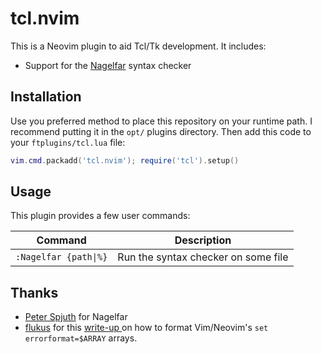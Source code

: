 tcl.nvim
========
This is a Neovim plugin to aid Tcl/Tk development. It includes:

* Support for the [Nagelfar](https://nagelfar.sourceforge.net/) syntax checker

Installation
------------
Use you preferred method to place this repository on your runtime path.
I recommend putting it in the `opt/` plugins directory.
Then add this code to your `ftplugins/tcl.lua` file:

```lua
vim.cmd.packadd('tcl.nvim'); require('tcl').setup()
```

Usage
-----
This plugin provides a few user commands:

|        Command               |          Description                |
| ---------------------------- | ----------------------------------- |
| `:Nagelfar {path\|%}`        | Run the syntax checker on some file |


Thanks
------
* [Peter Spjuth](https://wiki.tcl-lang.org/page/Peter+Spjuth) for Nagelfar
* [flukus](https://github.com/flukus) for this
[write-up ](https://flukus.github.io/vim-errorformat-demystified.html)
on how to format Vim/Neovim's `set errorformat=$ARRAY` arrays.

